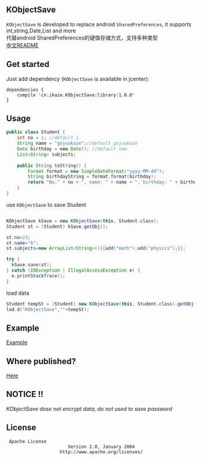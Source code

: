 ## KObjectSave
`KObjectSave` is developed to replace android `SharedPreferences`, it supports int,string,Date,List and more  
代替android SharedPreferences的键值存储方式，支持多种类型  
[中文README](https://github.com/gojuukaze/KObjectSave/blob/master/README.zh.md)

## Get started
Just add dependency (`KObjectSave` is available in jcenter):
```
dependencies {
    compile 'cn.ikaze.KObjectSave:library:1.0.0'
}
```

## Usage

```java
public class Student {
    int no = 1; //default 1
    String name = "gojuukaze";//default gojuukaze
    Date birthday = new Date(); //default now
    List<String> subjects;
    
    public String toString() {
        Format format = new SimpleDateFormat("yyyy-MM-dd");
        String birthdayString = format.format(birthday);
        return "No." + no + ", name: " + name + ", birthday: " + birthdayString + ", subjects: " + subjects;
    }
}
```
use `KObjectSave` to save Student
```java

KObjectSave kSave = new KObjectSave(this, Student.class);
Student st = (Student) kSave.getObj();

st.no=23;
st.name="A";
st.subjects=new ArrayList<String>(){{add("math");add("physics");}};

try {
  kSave.save(st);
} catch (IOException | IllegalAccessException e) {
  e.printStackTrace();
}
```

load data
```java
Student tempSt = (Student) new KObjectSave(this, Student.class).getObj();
lod.d("KObjectSave",""+tempSt);
```

## Example
[Example](https://github.com/gojuukaze/KObjectSave/tree/master/sample)


## Where published?
[Here](https://bintray.com/gojuukaze/maven/KObjectSave)


## NOTICE !!

*KObjectSave dose not encrypt data, do not used to save password*

## License

     Apache License
                           Version 2.0, January 2004
                        http://www.apache.org/licenses/
